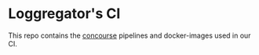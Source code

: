 
# Loggregator's CI

This repo contains the [concourse][concourse-homepage] pipelines and
docker-images used in our CI.

[concourse-homepage]: https://concourse.ci/
[loggregator-ci]: https://loggregator.ci.cf-app.com/
